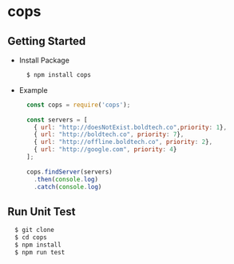 # cops 

## Getting Started

- Install Package
  ```Javascript
    $ npm install cops
  ```
- Example
  ```Javascript
    const cops = require('cops');
    
    const servers = [
      { url: "http://doesNotExist.boldtech.co",priority: 1},
      { url: "http://boldtech.co", priority: 7},
      { url: "http://offline.boldtech.co", priority: 2},
      { url: "http://google.com", priority: 4}
    ];
    
    cops.findServer(servers)
      .then(console.log)
      .catch(console.log)
  ```

## Run Unit Test
  ```Javascript
    $ git clone 
    $ cd cops
    $ npm install
    $ npm run test
  ```
